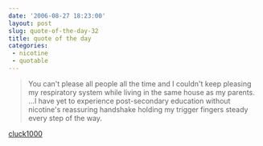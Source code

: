 ```yaml
---
date: '2006-08-27 18:23:00'
layout: post
slug: quote-of-the-day-32
title: quote of the day
categories:
 - nicotine
 - quotable
---
```


> You can't please all people all the time and I couldn't keep pleasing my respiratory system while living in the same house as my parents. ...I have yet to experience post-secondary education without nicotine's reassuring handshake holding my trigger fingers steady every step of the way.

[cluck1000][1]

   [1]: http://cluck1000.livejournal.com/
